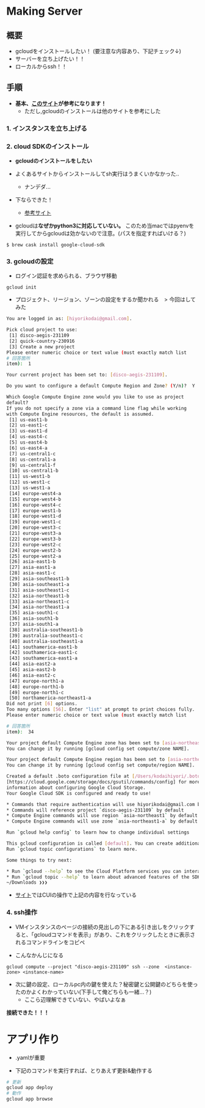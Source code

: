 # Making Server
## 概要
- gcloudをインストールしたい！ (要注意な内容あり、下記チェック↓)
- サーバーを立ち上げたい！！
- ローカルからssh！！

## 手順

- __基本、[このサイト](https://www.topgate.co.jp/gcp03-google-compute-engine-launch-instance)が参考になります！__
    - ただし,gcloudのインストールは他のサイトを参考にした

### 1. インスタンスを立ち上げる


### 2. cloud SDKのインストール
- __gcloudのインストールをしたい__

- よくあるサイトからインストールしてsh実行はうまくいかなかった..
    - ナンデダ...
- 下ならできた！
    - [参考サイト](https://qiita.com/sakamossan/items/8ff74ed377dc77325b80)
- gcloudは**なぜかpython3に対応していない。** このため当macではpyenvを実行してからgcloudは効かないので注意。(パスを指定すればいける？)

```
$ brew cask install google-cloud-sdk
```

### 3. gcloudの設定

- ログイン認証を求められる、ブラウザ移動
```
gcloud init
```

- プロジェクト、リージョン、ゾーンの設定をするか聞かれる　> 今回はしてみた

```bash
You are logged in as: [hiyorikodai@gmail.com].

Pick cloud project to use: 
 [1] disco-aegis-231109
 [2] quick-country-230916
 [3] Create a new project
Please enter numeric choice or text value (must exactly match list 
# 回答箇所
item):  1         

Your current project has been set to: [disco-aegis-231109].

Do you want to configure a default Compute Region and Zone? (Y/n)?  Y

Which Google Compute Engine zone would you like to use as project 
default?
If you do not specify a zone via a command line flag while working 
with Compute Engine resources, the default is assumed.
 [1] us-east1-b
 [2] us-east1-c
 [3] us-east1-d
 [4] us-east4-c
 [5] us-east4-b
 [6] us-east4-a
 [7] us-central1-c
 [8] us-central1-a
 [9] us-central1-f
 [10] us-central1-b
 [11] us-west1-b
 [12] us-west1-c
 [13] us-west1-a
 [14] europe-west4-a
 [15] europe-west4-b
 [16] europe-west4-c
 [17] europe-west1-b
 [18] europe-west1-d
 [19] europe-west1-c
 [20] europe-west3-c
 [21] europe-west3-a
 [22] europe-west3-b
 [23] europe-west2-c
 [24] europe-west2-b
 [25] europe-west2-a
 [26] asia-east1-b
 [27] asia-east1-a
 [28] asia-east1-c
 [29] asia-southeast1-b
 [30] asia-southeast1-a
 [31] asia-southeast1-c
 [32] asia-northeast1-b
 [33] asia-northeast1-c
 [34] asia-northeast1-a
 [35] asia-south1-c
 [36] asia-south1-b
 [37] asia-south1-a
 [38] australia-southeast1-b
 [39] australia-southeast1-c
 [40] australia-southeast1-a
 [41] southamerica-east1-b
 [42] southamerica-east1-c
 [43] southamerica-east1-a
 [44] asia-east2-a
 [45] asia-east2-b
 [46] asia-east2-c
 [47] europe-north1-a
 [48] europe-north1-b
 [49] europe-north1-c
 [50] northamerica-northeast1-a
Did not print [6] options.
Too many options [56]. Enter "list" at prompt to print choices fully.
Please enter numeric choice or text value (must exactly match list 

# 回答箇所
item):  34

Your project default Compute Engine zone has been set to [asia-northeast1-a].
You can change it by running [gcloud config set compute/zone NAME].

Your project default Compute Engine region has been set to [asia-northeast1].
You can change it by running [gcloud config set compute/region NAME].

Created a default .boto configuration file at [/Users/kodaihiyori/.boto]. See this file and
[https://cloud.google.com/storage/docs/gsutil/commands/config] for more
information about configuring Google Cloud Storage.
Your Google Cloud SDK is configured and ready to use!

* Commands that require authentication will use hiyorikodai@gmail.com by default
* Commands will reference project `disco-aegis-231109` by default
* Compute Engine commands will use region `asia-northeast1` by default
* Compute Engine commands will use zone `asia-northeast1-a` by default

Run `gcloud help config` to learn how to change individual settings

This gcloud configuration is called [default]. You can create additional configurations if you work with multiple accounts and/or projects.
Run `gcloud topic configurations` to learn more.

Some things to try next:

* Run `gcloud --help` to see the Cloud Platform services you can interact with. And run `gcloud help COMMAND` to get help on any gcloud command.
* Run `gcloud topic --help` to learn about advanced features of the SDK like arg files and output formatting
~/Downloads ❯❯❯ 
```

- [サイト](https://www.topgate.co.jp/gcp03-google-compute-engine-launch-instance)ではCUIの操作で上記の内容を行なっている

### 4. ssh操作
- VMインスタンスのページの接続の見出しの下にある引き出しをクリックすると、「gcloudコマンドを表示」があり、これをクリックしたときに表示されるコマンドラインをコピペ

- こんなかんじになる
```
gcloud compute --project "disco-aegis-231109" ssh --zone  <instance-zone> <instance-name>
```


- 次に鍵の設定、ローカルpc内の鍵を使えた？秘密鍵と公開鍵のどちらを使ったのかよくわかっていない(下手して俺どちらも一緒...？)
    - ここら辺理解できていない、やばいよなぁ


__接続できた！！！__

# アプリ作り
- .yamlが重要

- 下記のコマンドを実行すれば、とりあえず更新&動作する

```bash
# 更新
gcloud app deploy
# 動作
gcloud app browse
```